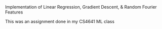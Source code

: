 Implementation of Linear Regression, Gradient Descent, &amp; Random Fourier Features

This was an assignment done in my CS4641 ML class
